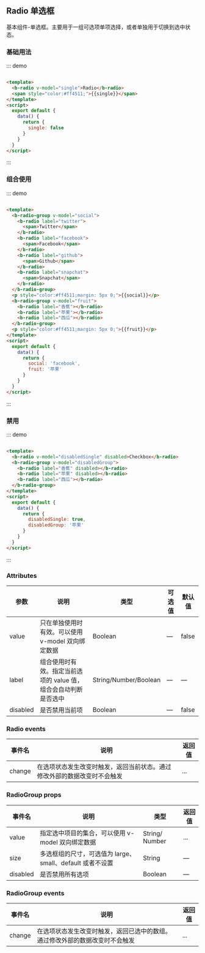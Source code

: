 ## Radio 单选框

基本组件-单选框。主要用于一组可选项单项选择，或者单独用于切换到选中状态。

### 基础用法

::: demo

```html

<template>
  <b-radio v-model="single">Radio</b-radio>
  <span style="color:#ff4511;">{{single}}</span>
</template>
<script>
  export default {
    data() {
      return {
        single: false
      }
    }
  }
</script>
```

:::

### 组合使用

::: demo

```html

<template>
  <b-radio-group v-model="social">
    <b-radio label="twitter">
      <span>Twitter</span>
    </b-radio>
    <b-radio label="facebook">
      <span>Facebook</span>
    </b-radio>
    <b-radio label="github">
      <span>Github</span>
    </b-radio>
    <b-radio label="snapchat">
      <span>Snapchat</span>
    </b-radio>
  </b-radio-group>
  <p style="color:#ff4511;margin: 5px 0;">{{social}}</p>
  <b-radio-group v-model="fruit">
    <b-radio label="香蕉"></b-radio>
    <b-radio label="苹果"></b-radio>
    <b-radio label="西瓜"></b-radio>
  </b-radio-group>
  <p style="color:#ff4511;margin: 5px 0;">{{fruit}}</p>
</template>
<script>
  export default {
    data() {
      return {
        social: 'facebook',
        fruit: '苹果'
      }
    }
  }
</script>
```

:::

### 禁用

::: demo

```html

<template>
  <b-radio v-model="disabledSingle" disabled>Checkbox</b-radio>
  <b-radio-group v-model="disabledGroup">
    <b-radio label="香蕉" disabled></b-radio>
    <b-radio label="苹果" disabled></b-radio>
    <b-radio label="西瓜"></b-radio>
  </b-radio-group>
</template>
<script>
  export default {
    data() {
      return {
        disabledSingle: true,
        disabledGroup: '苹果'
      }
    }
  }
</script>
```

:::

### Attributes

| 参数      | 说明    | 类型      | 可选值       | 默认值   |
|---------- |-------- |---------- |-------------  |-------- |
| value     | 只在单独使用时有效。可以使用 v-model 双向绑定数据   | Boolean  |  —   |   false  |
| label     | 组合使用时有效。指定当前选项的 value 值，组合会自动判断是否选中   | String/Number/Boolean  |  —   |    —   |
| disabled     | 是否禁用当前项  | Boolean  |  —   |   false  |

### Radio events

| 事件名      | 说明    | 返回值  |
|---------- |-------- |---------- |
| change     | 在选项状态发生改变时触发，返回当前状态。通过修改外部的数据改变时不会触发  | ... |

### RadioGroup  props

| 事件名      | 说明    |类型      | 返回值  |
|---------- |-------- |---------- |--------- |
| value   | 指定选中项目的集合，可以使用 v-model 双向绑定数据  | String/ Number  | ...  |
| size   | 多选框组的尺寸，可选值为 large、small、default 或者不设置  |String  | — |
| disabled     | 是否禁用所有选项  | Boolean  |  —   |   false  |

### RadioGroup  events

| 事件名      | 说明    | 返回值  |
|---------- |-------- |---------- |
| change     | 在选项状态发生改变时触发，返回已选中的数组。通过修改外部的数据改变时不会触发 | ... |

